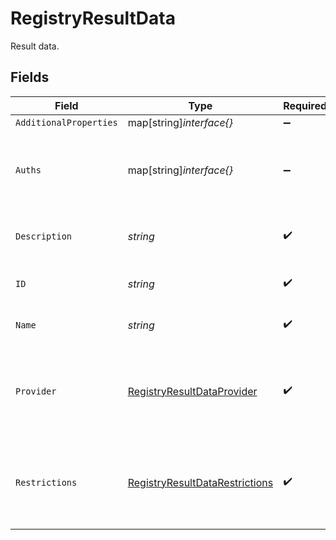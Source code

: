 # RegistryResultData

Result data.


## Fields

| Field                                                                                   | Type                                                                                    | Required                                                                                | Description                                                                             | Example                                                                                 |
| --------------------------------------------------------------------------------------- | --------------------------------------------------------------------------------------- | --------------------------------------------------------------------------------------- | --------------------------------------------------------------------------------------- | --------------------------------------------------------------------------------------- |
| `AdditionalProperties`                                                                  | map[string]*interface{}*                                                                | :heavy_minus_sign:                                                                      | N/A                                                                                     |                                                                                         |
| `Auths`                                                                                 | map[string]*interface{}*                                                                | :heavy_minus_sign:                                                                      | The `auths` data extracted from your Docker config file.                                | [object Object]                                                                         |
| `Description`                                                                           | *string*                                                                                | :heavy_check_mark:                                                                      | Description of the saved credentials.                                                   | This is a set of saved credentials.                                                     |
| `ID`                                                                                    | *string*                                                                                | :heavy_check_mark:                                                                      | Identifier for the credentials.                                                         | example-credentials                                                                     |
| `Name`                                                                                  | *string*                                                                                | :heavy_check_mark:                                                                      | Name of the saved credentials.                                                          | Example Credentials                                                                     |
| `Provider`                                                                              | [RegistryResultDataProvider](../../models/shared/registryresultdataprovider.md)         | :heavy_check_mark:                                                                      | The registry provider associated with this set of credentials.                          | dockerhub                                                                               |
| `Restrictions`                                                                          | [RegistryResultDataRestrictions](../../models/shared/registryresultdatarestrictions.md) | :heavy_check_mark:                                                                      | Data about whether the credentials are restricted to certain projects.                  |                                                                                         |